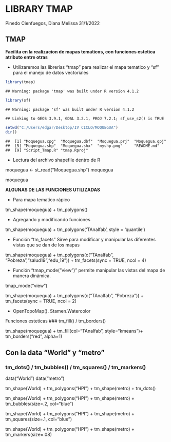 LIBRARY TMAP
================
Pinedo Cienfuegos, Diana Melissa
31/1/2022

## TMAP

**Facilita en la realizacion de mapas tematicos, con funciones estetica
atributo entre otras**

-   Utilizaremos las librerias “tmap” para realizar el mapa tematico y
    “sf” para el manejo de datos vectoriales

``` r
library(tmap)
```

    ## Warning: package 'tmap' was built under R version 4.1.2

``` r
library(sf)
```

    ## Warning: package 'sf' was built under R version 4.1.2

    ## Linking to GEOS 3.9.1, GDAL 3.2.1, PROJ 7.2.1; sf_use_s2() is TRUE

``` r
setwd("C:/Users/edgar/Desktop/IV CICLO/MOQUEGUA")
dir()
```

    ##  [1] "Moquegua.cpg"  "Moquegua.dbf"  "Moquegua.prj"  "Moquegua.qpj" 
    ##  [5] "Moquegua.shp"  "Moquegua.shx"  "myshp.png"     "README.md"    
    ##  [9] "Script_Tmap.R" "tmap.Rproj"

-   Lectura del archivo shapefile dentro de R

moquegua \<- st_read(“Moquegua.shp”) moquegua

moquegua

**ALGUNAS DE LAS FUNCIONES UTILIZADAS**

-   Para mapa tematico rápico

tm_shape(moquegua) + tm_polygons()

-   Agregando y modificando funciones

tm_shape(moquegua) + tm_polygons(‘TAnalfab’, style = ‘quantile’)

-   Función “tm_facets” Sirve para modificar y manipular las diferentes
    vistas que se dan de los mapas

tm_shape(moquegua) + tm_polygons(c(“TAnalfab”,
“Pobreza”,“salud19”,“edu_19”)) + tm_facets(sync = TRUE, ncol = 4)

-   Función “tmap_mode(”view”)” permite manipular las vistas del mapa de
    manera dinámica.

tmap_mode(“view”)

tm_shape(moquegua) + tm_polygons(c(“TAnalfab”, “Pobreza”)) +
tm_facets(sync = TRUE, ncol = 2)

-   OpenTopoMap(). Stamen.Watercolor

Funciones esteticas ### tm_fill() / tm_borders()

tm_shape(moquegua) + tm_fill(col=“TAnalfab”, style=“kmeans”)+
tm_borders(“red”, alpha=1)

## Con la data “World” y “metro”

### tm_dots() / tm_bubbles() / tm_squares() / tm_markers()

data(“World”) data(“metro”)

tm_shape(World) + tm_polygons(“HPI”) + tm_shape(metro) + tm_dots()

tm_shape(World) + tm_polygons(“HPI”) + tm_shape(metro) +
tm_bubbles(size=.2, col=“blue”)

tm_shape(World) + tm_polygons(“HPI”) + tm_shape(metro) +
tm_squares(size=.1, col=“blue”)

tm_shape(World) + tm_polygons(“HPI”) + tm_shape(metro) +
tm_markers(size=.08)
